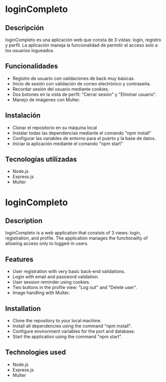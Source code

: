 # loginCompleto
## Descripción
loginCompleto es una aplicación web que consta de 3 vistas: login, registro y perfil. La aplicación maneja la funcionalidad de permitir el acceso solo a los usuarios logueados.

## Funcionalidades
- Registro de usuario con validaciones de back muy básicas.
- Inicio de sesión con validación de correo electrónico y contraseña.
- Recordar sesión del usuario mediante cookies.
- Dos botones en la vista de perfil: "Cerrar sesión" y "Eliminar usuario".
- Manejo de imágenes con Multer.
## Instalación
- Clonar el repositorio en su máquina local
- Instalar todas las dependencias mediante el comando "npm install"
- Configurar las variables de entorno para el puerto y la base de datos.
- Iniciar la aplicación mediante el comando "npm start"
## Tecnologías utilizadas
- Node.js
- Express.js
- Multer

# loginCompleto
## Description
loginCompleto is a web application that consists of 3 views: login, registration, and profile. The application manages the functionality of allowing access only to logged-in users.

## Features
- User registration with very basic back-end validations.
- Login with email and password validation.
- User session reminder using cookies.
- Two buttons in the profile view: "Log out" and "Delete user".
- Image handling with Multer.
## Installation
- Clone the repository to your local machine.
- Install all dependencies using the command "npm install".
- Configure environment variables for the port and database.
- Start the application using the command "npm start".
## Technologies used
- Node.js
- Express.js
- Multer